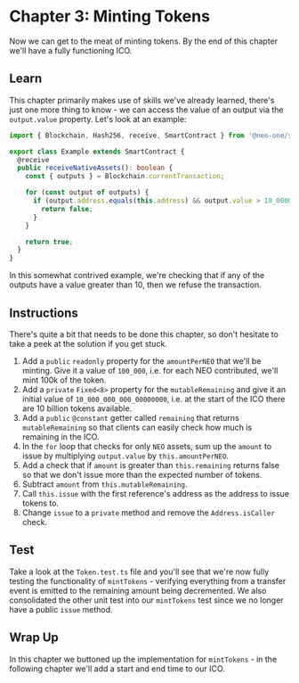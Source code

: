 # Chapter 3: Minting Tokens

Now we can get to the meat of minting tokens. By the end of this chapter we'll have a fully functioning ICO.

## Learn

This chapter primarily makes use of skills we've already learned, there's just one more thing to know - we can access the value of an output via the `output.value` property. Let's look at an example:

```typescript
import { Blockchain, Hash256, receive, SmartContract } from '@neo-one/smart-contract';

export class Example extends SmartContract {
  @receive
  public receiveNativeAssets(): boolean {
    const { outputs } = Blockchain.currentTransaction;

    for (const output of outputs) {
      if (output.address.equals(this.address) && output.value > 10_00000000) {
        return false;
      }
    }

    return true;
  }
}
```

In this somewhat contrived example, we're checking that if any of the outputs have a value greater than 10, then we refuse the transaction.

## Instructions

There's quite a bit that needs to be done this chapter, so don't hesitate to take a peek at the solution if you get stuck.

  1. Add a `public` `readonly` property for the `amountPerNEO` that we'll be minting. Give it a value of `100_000`, i.e. for each NEO contributed, we'll mint 100k of the token.
  2. Add a `private` `Fixed<8>` property for the `mutableRemaining` and give it an initial value of `10_000_000_000_00000000`, i.e. at the start of the ICO there are 10 billion tokens available.
  3. Add a `public` `@constant` getter called `remaining` that returns `mutableRemaining` so that clients can easily check how much is remaining in the ICO.
  4. In the `for` loop that checks for only `NEO` assets, sum up the `amount` to issue by multiplying `output.value` by `this.amountPerNEO`.
  5. Add a check that if `amount` is greater than `this.remaining` returns false so that we don't issue more than the expected number of tokens.
  6. Subtract `amount` from `this.mutableRemaining`.
  7. Call `this.issue` with the first reference's address as the address to issue tokens to.
  8. Change `issue` to a `private` method and remove the `Address.isCaller` check.

## Test

Take a look at the `Token.test.ts` file and you'll see that we're now fully testing the functionality of `mintTokens` - verifying everything from a transfer event is emitted to the remaining amount being decremented. We also consolidated the other unit test into our `mintTokens` test since we no longer have a public `issue` method.

## Wrap Up

In this chapter we buttoned up the implementation for `mintTokens` - in the following chapter we'll add a start and end time to our ICO.
